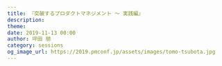 ```yaml
---
title: 『突破するプロダクトマネジメント ～ 実践編』
description: 
theme: 
date: 2019-11-13 00:00
author: 坪田 朋
category: sessions
og_image_url: https://2019.pmconf.jp/assets/images/tomo-tsubota.jpg
---
```


